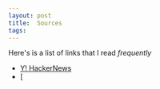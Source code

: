 ```yaml
---
layout: post
title:  Sources
tags:
---
```


Here's is a list of links that I read *frequently*

- [Y! HackerNews](http://news.ycombinator.com)
- [
